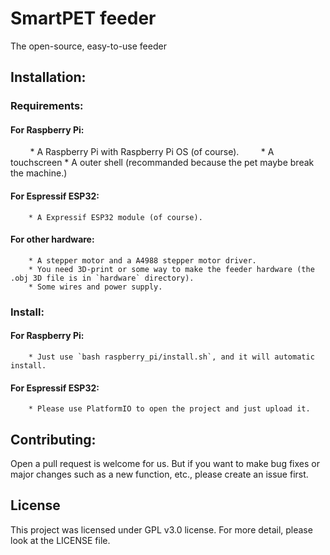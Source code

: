 # SmartPET feeder

The open-source, easy-to-use feeder

## Installation:

### Requirements:
#### For Raspberry Pi:
        * A Raspberry Pi with Raspberry Pi OS (of course).
        * A touchscreen
        * A outer shell (recommanded because the pet maybe break the machine.)
#### For Espressif ESP32:
        * A Expressif ESP32 module (of course).
#### For other hardware:
        * A stepper motor and a A4988 stepper motor driver.
        * You need 3D-print or some way to make the feeder hardware (the .obj 3D file is in `hardware` directory).
        * Some wires and power supply.
### Install:
#### For Raspberry Pi:
        * Just use `bash raspberry_pi/install.sh`, and it will automatic install.
#### For Espressif ESP32:
        * Please use PlatformIO to open the project and just upload it.


## Contributing:

Open a pull request is welcome for us. But if you want to make bug fixes or major changes such as a new function, etc., please create an issue first.

## License

This project was licensed under GPL v3.0 license. For more detail, please look at the LICENSE file.